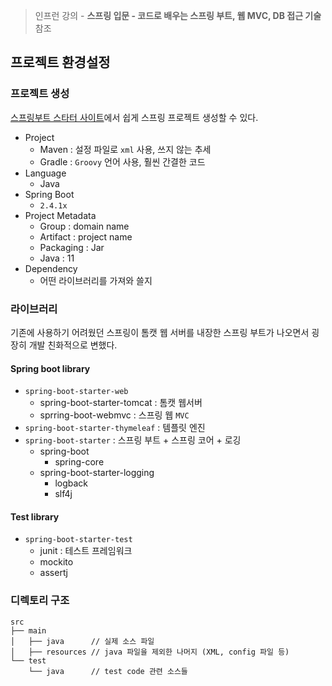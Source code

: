 > 인프런 강의 - **스프링 입문 - 코드로 배우는 스프링 부트, 웹 MVC, DB 접근 기술** 참조

## 프로젝트 환경설정
### 프로젝트 생성
[스프링부트 스타터 사이트](https://start.spring.io/)에서 쉽게 스프링 프로젝트 생성할 수 있다.

- Project
    - Maven : 설정 파일로 `xml` 사용, 쓰지 않는 추세
    - Gradle : `Groovy` 언어 사용, 훨씬 간결한 코드
- Language
    - Java
- Spring Boot
    - `2.4.1x`
- Project Metadata
    - Group : domain name
    - Artifact : project name
    - Packaging : Jar
    - Java : 11
- Dependency
    - 어떤 라이브러리를 가져와 쓸지

### 라이브러리
기존에 사용하기 어려웠던 스프링이 톰캣 웹 서버를 내장한 스프링 부트가 나오면서 굉장히 개발 친화적으로 변했다.

#### Spring boot library
- `spring-boot-starter-web`
    - spring-boot-starter-tomcat : 톰캣 웹서버
    - sprring-boot-webmvc : 스프링 웹 `MVC`
- `spring-boot-starter-thymeleaf` : 템플릿 엔진
- `spring-boot-starter` : 스프링 부트 + 스프링 코어 + 로깅
    - spring-boot
        - spring-core
    - spring-boot-starter-logging
        - logback
        - slf4j

#### Test library
- `spring-boot-starter-test`
    - junit : 테스트 프레임워크
    - mockito
    - assertj

### 디렉토리 구조
```
src
├── main
│   ├── java      // 실제 소스 파일
│   ├── resources // java 파일을 제외한 나머지 (XML, config 파일 등)
└── test
    └── java      // test code 관련 소스들
```